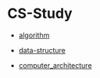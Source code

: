 # CS-Study

- [algorithm](algorithm)
- [data-structure](data_structure)

- [computer_architecture](computer_architecture)

